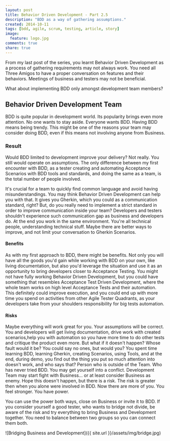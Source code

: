 ```yaml
---
layout: post
title: Behavior Driven Development - Part 2.5
description: "BDD as a way of gathering assumptions."
created: 2014-10-11
tags: [bdd, agile, scrum, testing, article, story]
image:
  feature: logo.jpg
comments: true
share: true
---
```


From my last post of the series, you learnt Behavior Driven Development as a process of gathering requirements may not always work. You need all Three Amigos to have a proper conversation on features and their behaviors. Meetings of business and testers may not be beneficial.

What about implementing BDD only amongst development team members?

## Behavior Driven Development Team

BDD is quite popular in development world. Its popularity brings even more attention. No one wants to stay aside. Everyone wants BDD. Having BDD means being trendy. This might be one of the reasons your team may consider doing BDD, even if this means not involving anyone from Business.

### Result

Would BDD limited to development improve your delivery? Not really. You still would operate on assumptions. The only difference between my first encounter with BDD, as a tester creating and automating Acceptance Scenarios with BDD tools and standards, and doing the same as a team, is the total number of people involved.

It's crucial for a team to quickly find common language and avoid having misunderstandings. You may think Behavior Driven Development can help you with that. It gives you Gherkin, which you could as a communication standard, right? But, do you really need to implement a strict standard in order to improve communication inside your team? Developers and testers shouldn't experience such communication gap as business and developers do. At the end you work in the same environment. You're all technical people, understanding technical stuff. Maybe there are better ways to improve, and not limit your conversation to Gherkin Scenarios.

#### Benefits

As with my first approach to BDD, there might be benefits. Not only you will have all the goods you'd gain while working with BDD on your own, like living documentation, but also you'd leverage the situation and use it as an opportunity to bring developers closer to Acceptance Testing. You might not have fully working Behavior Driven Development, but you could have something that resembles Acceptance Test Driven Development, where the whole team works on high level Acceptance Tests and their automation. This definitely could improve execution, and you could end up with more time you spend on activities from other Agile Tester Quadrants, as your developers take from your shoulders responsibility for big tests automation.

#### Risks

Maybe everything will work great for you. Your assumptions will be correct. You and developers will get living documentation, drive work with created scenarios,help you with automation so you have more time to do other tests and critique the product even more. But what if it doesn't happen? Whose fault would it be? You could say no ones, but would you? You spent time learning BDD, learning Gherkin, creating Scenarios, using Tools, and at the end, during demo, you find out the thing you put so much attention into doesn't work, and who says that? Person who is outside of the Team. Who has never tried BDD. You may get yourself into a conflict. Development Team may start fight with Business... or at least consider Business as enemy. Hope this doesn't happen, but there is a risk. The risk is greater then when you alone were involved in BDD. Now there are more of you. You feel stronger. You have power.

You can use the power both ways, close on Business or invite it to BDD. If you consider yourself a good tester, who wants to bridge not divide, be aware of the risk and try everything to bring Business and Development together. You need to balance between two groups so you can connect them both.

![Bridging Business and Development]({{ site.url }}/assets/img/bridge.jpg)
